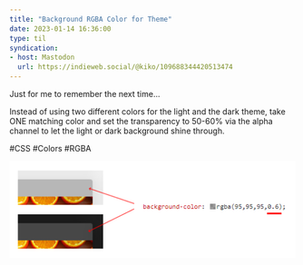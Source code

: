 ```yaml
---
title: "Background RGBA Color for Theme"
date: 2023-01-14 16:36:00
type: til
syndication: 
- host: Mastodon
  url: https://indieweb.social/@kiko/109688344420513474
---
```


Just for me to remember the next time...

Instead of using two different colors for the light and the dark theme, take ONE matching color and set the transparency to 50-60% via the alpha channel to let the light or dark background shine through.

#CSS #Colors #RGBA

![Background RGBA Color for Theme](images/01-14-background-rgba.png)
